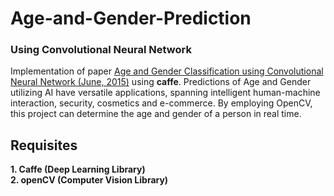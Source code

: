 # Age-and-Gender-Prediction
### Using Convolutional Neural Network
Implementation of paper [Age and Gender Classification using Convolutional Neural Network (June, 2015)](http://www.openu.ac.il/home/hassner/projects/cnn_agegender/CNN_AgeGenderEstimation.pdf)
using __caffe__.
Predictions of Age and Gender utilizing AI have versatile applications, spanning intelligent human-machine interaction, security, cosmetics and e-commerce. By employing OpenCV, this project can determine the age and gender of a person in real time.

## Requisites
__1. Caffe (Deep Learning Library)__  
__2. openCV (Computer Vision Library)__
